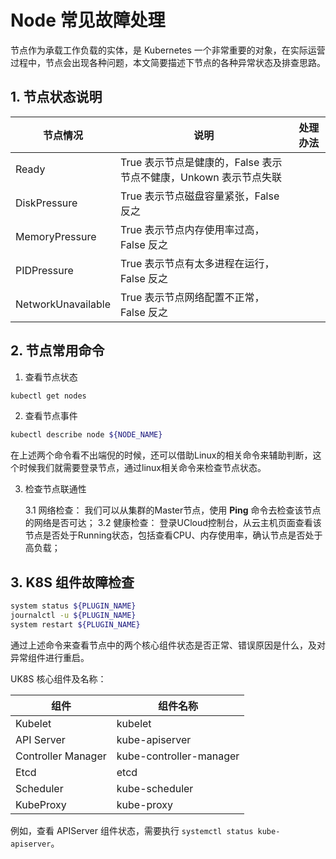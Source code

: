 # Node 常见故障处理

节点作为承载工作负载的实体，是 Kubernetes 一个非常重要的对象，在实际运营过程中，节点会出现各种问题，本文简要描述下节点的各种异常状态及排查思路。


## 1. 节点状态说明

| 节点情况 | 说明| 处理办法|
|---------|----|--------|
|Ready| True 表示节点是健康的，False 表示节点不健康，Unkown 表示节点失联|
|DiskPressure| True 表示节点磁盘容量紧张，False 反之|
|MemoryPressure| True 表示节点内存使用率过高，False 反之|
|PIDPressure| True 表示节点有太多进程在运行，False 反之|
|NetworkUnavailable|True 表示节点网络配置不正常，False 反之|


## 2. 节点常用命令

1. 查看节点状态
```bash
kubectl get nodes
```

2. 查看节点事件
```bash
kubectl describe node ${NODE_NAME}
```

在上述两个命令看不出端倪的时候，还可以借助Linux的相关命令来辅助判断，这个时候我们就需要登录节点，通过linux相关命令来检查节点状态。

3. 检查节点联通性

   3.1 网络检查： 我们可以从集群的Master节点，使用 **Ping** 命令去检查该节点的网络是否可达；
   3.2 健康检查： 登录UCloud控制台，从云主机页面查看该节点是否处于Running状态，包括查看CPU、内存使用率，确认节点是否处于高负载；

## 3. K8S 组件故障检查

```bash
system status ${PLUGIN_NAME}
journalctl -u ${PLUGIN_NAME}
system restart ${PLUGIN_NAME}
```

通过上述命令来查看节点中的两个核心组件状态是否正常、错误原因是什么，及对异常组件进行重启。

UK8S 核心组件及名称：

|组件|组件名称|
|---|---|
|Kubelet|kubelet|
|API Server|kube-apiserver|
|Controller Manager|kube-controller-manager|
|Etcd|etcd|
|Scheduler|kube-scheduler|
|KubeProxy|kube-proxy|

例如，查看 APIServer 组件状态，需要执行 `systemctl status kube-apiserver`。
